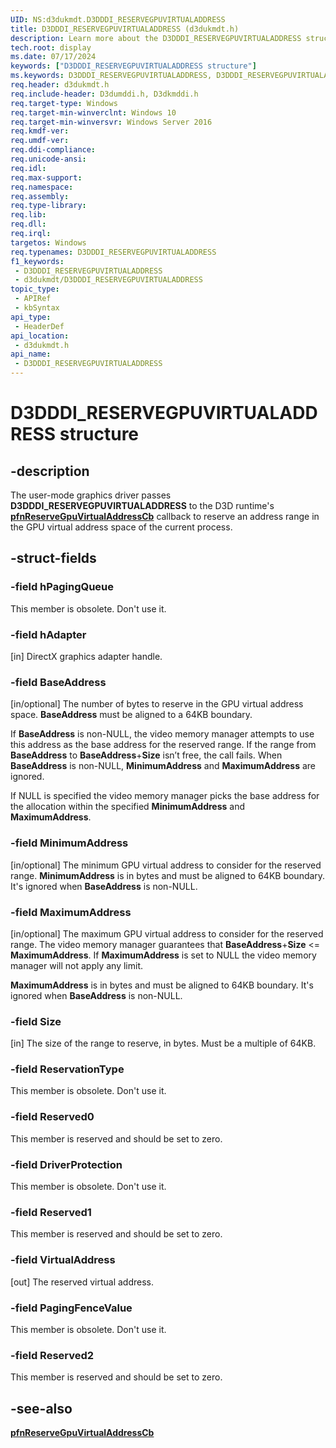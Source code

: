 ```yaml
---
UID: NS:d3dukmdt.D3DDDI_RESERVEGPUVIRTUALADDRESS
title: D3DDDI_RESERVEGPUVIRTUALADDRESS (d3dukmdt.h)
description: Learn more about the D3DDDI_RESERVEGPUVIRTUALADDRESS structure.
tech.root: display
ms.date: 07/17/2024
keywords: ["D3DDDI_RESERVEGPUVIRTUALADDRESS structure"]
ms.keywords: D3DDDI_RESERVEGPUVIRTUALADDRESS, D3DDDI_RESERVEGPUVIRTUALADDRESS structure [Display Devices], d3dukmdt/D3DDDI_RESERVEGPUVIRTUALADDRESS, display.d3dddi_reservegpuvirtualaddress
req.header: d3dukmdt.h
req.include-header: D3dumddi.h, D3dkmddi.h
req.target-type: Windows
req.target-min-winverclnt: Windows 10
req.target-min-winversvr: Windows Server 2016
req.kmdf-ver: 
req.umdf-ver: 
req.ddi-compliance: 
req.unicode-ansi: 
req.idl: 
req.max-support: 
req.namespace: 
req.assembly: 
req.type-library: 
req.lib: 
req.dll: 
req.irql: 
targetos: Windows
req.typenames: D3DDDI_RESERVEGPUVIRTUALADDRESS
f1_keywords:
 - D3DDDI_RESERVEGPUVIRTUALADDRESS
 - d3dukmdt/D3DDDI_RESERVEGPUVIRTUALADDRESS
topic_type:
 - APIRef
 - kbSyntax
api_type:
 - HeaderDef
api_location:
 - d3dukmdt.h
api_name:
 - D3DDDI_RESERVEGPUVIRTUALADDRESS
---
```


# D3DDDI_RESERVEGPUVIRTUALADDRESS structure

## -description

The user-mode graphics driver passes **D3DDDI_RESERVEGPUVIRTUALADDRESS** to the D3D runtime's [**pfnReserveGpuVirtualAddressCb**](../d3dumddi/nc-d3dumddi-pfnd3dddi_reservegpuvirtualaddresscb.md) callback to reserve an address range in the GPU virtual address space of the current process.

## -struct-fields

### -field hPagingQueue

This member is obsolete. Don't use it.

### -field hAdapter

[in] DirectX graphics adapter handle.

### -field BaseAddress

[in/optional] The number of bytes to reserve in the GPU virtual address space. **BaseAddress** must be aligned to a 64KB boundary.

If **BaseAddress** is non-NULL, the video memory manager attempts to use this address as the base address for the reserved range. If the range from **BaseAddress** to **BaseAddress**+**Size** isn’t free, the call fails. When **BaseAddress** is non-NULL, **MinimumAddress** and **MaximumAddress** are ignored.

If NULL is specified the video memory manager picks the base address for the allocation within the specified **MinimumAddress** and **MaximumAddress**.

### -field MinimumAddress

[in/optional] The minimum GPU virtual address to consider for the reserved range. **MinimumAddress** is in bytes and must be aligned to 64KB boundary. It's ignored when **BaseAddress** is non-NULL.

### -field MaximumAddress

[in/optional] The maximum GPU virtual address to consider for the reserved range. The video memory manager guarantees that **BaseAddress**+**Size** <= **MaximumAddress**. If **MaximumAddress** is set to NULL the video memory manager will not apply any limit.

**MaximumAddress** is in bytes and must be aligned to 64KB boundary. It's ignored when **BaseAddress** is non-NULL.

### -field Size

[in] The size of the range to reserve, in bytes. Must be a multiple of 64KB.

### -field ReservationType

This member is obsolete. Don't use it.

### -field Reserved0

This member is reserved and should be set to zero.

### -field DriverProtection

This member is obsolete. Don't use it.

### -field Reserved1

This member is reserved and should be set to zero.

### -field VirtualAddress

[out] The reserved virtual address.

### -field PagingFenceValue

This member is obsolete. Don't use it.

### -field Reserved2

This member is reserved and should be set to zero.

## -see-also

[**pfnReserveGpuVirtualAddressCb**](../d3dumddi/nc-d3dumddi-pfnd3dddi_reservegpuvirtualaddresscb.md)
